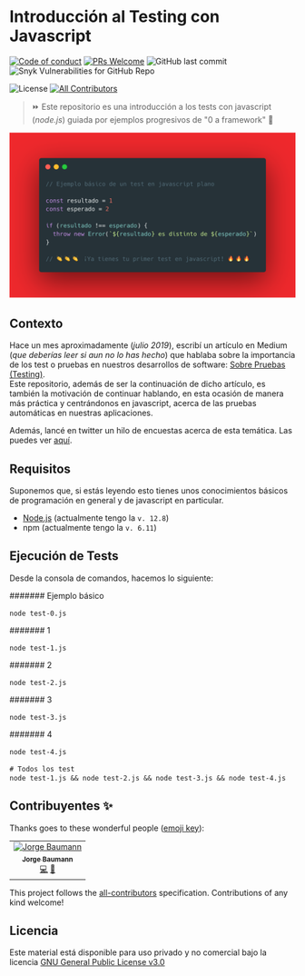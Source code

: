 # Introducción al Testing con Javascript

[![Code of conduct](https://img.shields.io/badge/code%20of-conduct-ff69b4.svg?style=flat-square)]()
[![PRs Welcome](https://img.shields.io/badge/PRs-welcome-brightgreen.svg?style=flat-square)](https://github.com/baumannzone/javascript-testing/pulls)
![GitHub last commit](https://img.shields.io/github/last-commit/baumannzone/javascript-testing?style=flat-square)
![Snyk Vulnerabilities for GitHub Repo](https://img.shields.io/snyk/vulnerabilities/github/baumannzone/javascript-testing?style=flat-square)

![License](https://img.shields.io/github/license/baumannzone/javascript-testing?color=blue&style=flat-square)
[![All Contributors](https://img.shields.io/badge/all_contributors-1-orange.svg?style=flat-square)](#contribuyentes)

> ⏩ Este repositorio es una introducción a los tests con javascript (_node.js_) guiada por ejemplos progresivos de "0 a framework" 🎉

![Ejemplo test basico en javascript](./assets/ejemplo-test.png)

## Contexto
Hace un mes aproximadamente (_julio 2019_), escribí un artículo en Medium (_que deberías leer si aun no lo has hecho_) que hablaba sobre la importancia de los test o pruebas en nuestros desarrollos de software: [Sobre Pruebas (Testing)](https://medium.com/@baumannsito/about-testing-304fac4034c3).  
Este repositorio, además de ser la continuación de dicho artículo, es también la motivación de continuar hablando, en esta ocasión de manera más práctica y centrándonos en javascript, acerca de las pruebas automáticas en nuestras aplicaciones.  

Además, lancé en twitter un hilo de encuestas acerca de esta temática. Las puedes ver [aquí](https://twitter.com/baumannzone/status/1165178014579273728). 

## Requisitos
Suponemos que, si estás leyendo esto tienes unos conocimientos básicos de programación en general y de javascript en particular.
 
- [Node.js](https://nodejs.org/es/) (actualmente tengo la `v. 12.8`)
- npm (actualmente tengo la `v. 6.11`)

## Ejecución de Tests
Desde la consola de comandos, hacemos lo siguiente:

####### Ejemplo básico
```
node test-0.js
```

####### 1
```
node test-1.js 
```

####### 2
```
node test-2.js
```

####### 3
```
node test-3.js
```

####### 4
```
node test-4.js
```

```
# Todos los test
node test-1.js && node test-2.js && node test-3.js && node test-4.js
```


## Contribuyentes ✨

Thanks goes to these wonderful people ([emoji key](https://allcontributors.org/docs/en/emoji-key)):

<!-- ALL-CONTRIBUTORS-LIST:START - Do not remove or modify this section -->
<!-- prettier-ignore -->
<table>
  <tr>
    <td align="center"><a href="https://twitter.com/baumannzone"><img src="https://avatars0.githubusercontent.com/u/5422102?v=4" width="100px;" alt="Jorge Baumann"/><br /><sub><b>Jorge Baumann</b></sub></a><br /><a href="https://github.com/baumannzone/javascript-testing/commits?author=baumannzone" title="Code">💻</a> <a href="https://github.com/baumannzone/javascript-testing/commits?author=baumannzone" title="Documentation">📖</a></td>
  </tr>
</table>

<!-- ALL-CONTRIBUTORS-LIST:END -->

This project follows the [all-contributors](https://github.com/all-contributors/all-contributors) specification. Contributions of any kind welcome!

## Licencia
Este material está disponible para uso privado y no comercial bajo la licencia [GNU General Public License v3.0](./LICENSE)